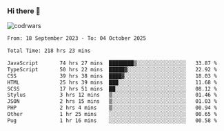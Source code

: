 ### Hi there 👋


![codrwars](https://www.codewars.com/users/rsschool_c9af20f58c35c696/badges/micro) 

<!--START_SECTION:waka-->

```txt
From: 18 September 2023 - To: 04 October 2025

Total Time: 218 hrs 23 mins

JavaScript       74 hrs 27 mins  ████████▒░░░░░░░░░░░░░░░░   33.87 %
TypeScript       50 hrs 22 mins  █████▓░░░░░░░░░░░░░░░░░░░   22.92 %
CSS              39 hrs 38 mins  ████▓░░░░░░░░░░░░░░░░░░░░   18.03 %
HTML             25 hrs 39 mins  ███░░░░░░░░░░░░░░░░░░░░░░   11.68 %
SCSS             17 hrs 51 mins  ██░░░░░░░░░░░░░░░░░░░░░░░   08.12 %
Stylus           3 hrs 12 mins   ▒░░░░░░░░░░░░░░░░░░░░░░░░   01.46 %
JSON             2 hrs 15 mins   ▒░░░░░░░░░░░░░░░░░░░░░░░░   01.03 %
PHP              2 hrs 4 mins    ▒░░░░░░░░░░░░░░░░░░░░░░░░   00.94 %
Other            1 hr 25 mins    ░░░░░░░░░░░░░░░░░░░░░░░░░   00.65 %
Pug              1 hr 16 mins    ░░░░░░░░░░░░░░░░░░░░░░░░░   00.58 %
```

<!--END_SECTION:waka-->
